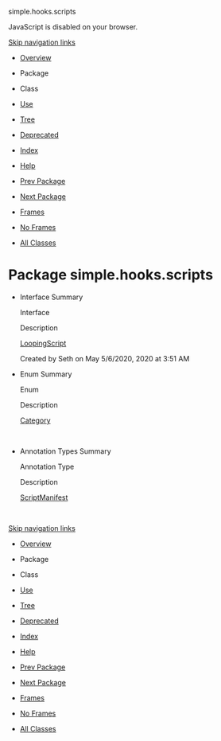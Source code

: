 simple.hooks.scripts   <!-- try { if (location.href.indexOf('is-external=true') == -1) { parent.document.title="simple.hooks.scripts"; } } catch(err) { } //-->

JavaScript is disabled on your browser.

[Skip navigation links](#skip.navbar.top "Skip navigation links")

*   [Overview](../../../overview-summary.html)
*   Package
*   Class
*   [Use](package-use.html)
*   [Tree](package-tree.html)
*   [Deprecated](../../../deprecated-list.html)
*   [Index](../../../index-files/index-1.html)
*   [Help](../../../help-doc.html)

*   [Prev Package](../../../simple/hooks/queries/package-summary.html)
*   [Next Package](../../../simple/hooks/scripts/listeners/package-summary.html)

*   [Frames](../../../index.html?simple/hooks/scripts/package-summary.html)
*   [No Frames](package-summary.html)

*   [All Classes](../../../allclasses-noframe.html)

<!-- allClassesLink = document.getElementById("allclasses\_navbar\_top"); if(window==top) { allClassesLink.style.display = "block"; } else { allClassesLink.style.display = "none"; } //-->

Package simple.hooks.scripts
============================

*   Interface Summary 
    
    Interface
    
    Description
    
    [LoopingScript](../../../simple/hooks/scripts/LoopingScript.html "interface in simple.hooks.scripts")
    
    Created by Seth on May 5/6/2020, 2020 at 3:51 AM
    
*   Enum Summary 
    
    Enum
    
    Description
    
    [Category](../../../simple/hooks/scripts/Category.html "enum in simple.hooks.scripts")
    
     
    
*   Annotation Types Summary 
    
    Annotation Type
    
    Description
    
    [ScriptManifest](../../../simple/hooks/scripts/ScriptManifest.html "annotation in simple.hooks.scripts")
    
     
    

[Skip navigation links](#skip.navbar.bottom "Skip navigation links")

*   [Overview](../../../overview-summary.html)
*   Package
*   Class
*   [Use](package-use.html)
*   [Tree](package-tree.html)
*   [Deprecated](../../../deprecated-list.html)
*   [Index](../../../index-files/index-1.html)
*   [Help](../../../help-doc.html)

*   [Prev Package](../../../simple/hooks/queries/package-summary.html)
*   [Next Package](../../../simple/hooks/scripts/listeners/package-summary.html)

*   [Frames](../../../index.html?simple/hooks/scripts/package-summary.html)
*   [No Frames](package-summary.html)

*   [All Classes](../../../allclasses-noframe.html)

<!-- allClassesLink = document.getElementById("allclasses\_navbar\_bottom"); if(window==top) { allClassesLink.style.display = "block"; } else { allClassesLink.style.display = "none"; } //-->